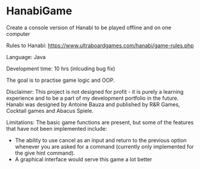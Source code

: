 # HanabiGame
Create a console version of Hanabi to be played offline and on one computer

Rules to Hanabi: https://www.ultraboardgames.com/hanabi/game-rules.php

Language: Java

Development time: 10 hrs (inlcuding bug fix)

The goal is to practise game logic and OOP.

Disclaimer: This project is not designed for profit - it is purely a learning experience and to be a part of my development portfolio in the future. Hanabi was designed by Antoine Bauza and published by R&R Games, Cocktail games and Abacus Spiele. 

Limitations: The basic game functions are present, but some of the features that have not been implemented include:
  - The ability to use cancel as an input and return to the previous option whenever you are asked for a command (currently only implemented for the give hint command).
  - A graphical interface would serve this game a lot better
